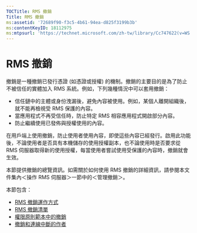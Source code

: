 ```yaml
---
TOCTitle: RMS 撤銷
Title: RMS 撤銷
ms:assetid: '72689f90-f3c5-4b61-94ea-d825f3199b3b'
ms:contentKeyID: 18112975
ms:mtpsurl: 'https://technet.microsoft.com/zh-tw/library/Cc747622(v=WS.10)'
---
```


RMS 撤銷
========

撤銷是一種撤銷已發行憑證 (如憑證或授權) 的機制。撤銷的主要目的是為了防止不被信任的實體加入 RMS 系統。例如，下列幾種情況中可以套用撤銷：

-   信任鏈中的主體或身份洩漏後，避免內容被使用。例如，某個人離開組織後，就不能再檢視受 RMS 保護的內容。
-   當應用程式不再受信任時，防止特定 RMS 相容應用程式開啟部分內容。
-   防止繼續使用已發佈與授權使用的內容。

在用戶端上使用撤銷，防止使用者使用內容，即使這些內容已經發行。啟用此功能後，不論使用者是否具有本機儲存的使用授權副本，也不論使用時是否要求從 RMS 伺服器取得新的使用授權，每當使用者嘗試使用受保護的內容時，撤銷就會生效。

本節提供撤銷的總覽資訊。如需關於如何使用 RMS 撤銷的詳細資訊，請參閱本文件集內＜操作 RMS 伺服器＞一節中的＜管理撤銷＞。

本節包含：

-   [RMS 撤銷運作方式](https://technet.microsoft.com/469e3938-a59b-4c92-9779-ead64e724d00)
-   [RMS 撤銷清單](https://technet.microsoft.com/688d4dfa-c928-4b2f-8116-2f9e87d2b6f7)
-   [權限原則範本中的撤銷](https://technet.microsoft.com/287c5b92-fcb5-4295-9c2b-4e37e643beb2)
-   [撤銷和連線中斷的作者](https://technet.microsoft.com/a9cf0541-9101-4e90-9c56-7c1b9a8deca6)